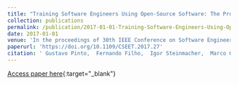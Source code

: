 ```yaml
---
title: "Training Software Engineers Using Open-Source Software: The Professors&apos; Perspective"
collection: publications
permalink: /publication/2017-01-01-Training-Software-Engineers-Using-Open-Source-Software-The-Professors-Perspective
date: 2017-01-01
venue: 'In the proceedings of 30th IEEE Conference on Software Engineering Education and Training, CSEE&amp;T 2017, Savannah, GA, USA, November 7-9, 2017'
paperurl: 'https://doi.org/10.1109/CSEET.2017.27'
citation: ' Gustavo Pinto,  Fernando Filho,  Igor Steinmacher,  Marco Gerosa, &quot;Training Software Engineers Using Open-Source Software: The Professors&amp;apos; Perspective.&quot; In the proceedings of 30th IEEE Conference on Software Engineering Education and Training, CSEE&amp;amp;T 2017, Savannah, GA, USA, November 7-9, 2017, 2017.'
---
```

[Access paper here](https://doi.org/10.1109/CSEET.2017.27){:target="_blank"}
